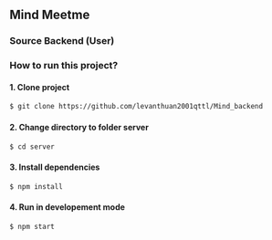 ## Mind Meetme 

### Source Backend (User)

### How to run this project?

#### 1. Clone project

```bash
$ git clone https://github.com/levanthuan2001qttl/Mind_backend
```

#### 2. Change directory to folder server

```bash
$ cd server
```

#### 3. Install dependencies

```bash
$ npm install
```

#### 4. Run in developement mode

```bash
$ npm start
```
